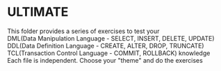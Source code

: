 # ULTIMATE
This folder provides a series of exercises to test your
<br>
DML(Data Manipulation Language - SELECT, INSERT, DELETE, UPDATE)
<br>
DDL(Data Definition Language - CREATE, ALTER, DROP, TRUNCATE)
<br>
TCL(Transaction Control Language - COMMIT, ROLLBACK) knowledge
<br>
Each file is independent. Choose your "theme" and do the exercises
